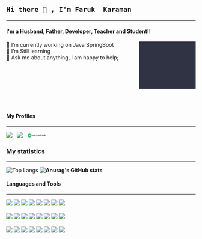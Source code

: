 ## `Hi there 👋 , I'm Faruk  Karaman`
---
#### I'm a Husband, Father, Developer, Teacher and Student!!
<img width="30%" align="right" alt="Github" src="img/giphy.gif" />
🔭 I’m currently working on  Java SpringBoot<br />
🌱 I’m Still learning<br />
💬 Ask me about anything, I am happy to help;<br />
         
<br />
<br />
<br />
<br />
<br />
<br />
<br />
      

#### My Profiles
---

 [<img src="https://www.vectorlogo.zone/logos/linkedin/linkedin-ar21.svg" width="10%"/>](https://www.linkedin.com/in/faruk-karaman) &nbsp; [<img src="https://www.vectorlogo.zone/logos/gmail/gmail-ar21.svg" width="10%"/>](mailto:farukkaramanvektorel@gmail.com)  &nbsp; [<img src="img/hackerrank.webp" width="10%"/>](https://www.hackerrank.com/faruqi78)
 
 ### My statistics
 ---

![Top Langs](https://github-readme-stats.vercel.app/api/top-langs/?username=FarukKaramanVektorel&layout=pie)  **![Anurag's GitHub stats](https://github-readme-stats.vercel.app/api?username=FarukKaramanVektorel)** 
  #### Languages and Tools
  ---

  <code><img width="11%" src="https://www.vectorlogo.zone/logos/java/java-ar21.svg"></code>
  <code><img width="11%" src="https://www.vectorlogo.zone/logos/dotnet/dotnet-ar21.svg"></code>
  <code><img width="11%" src="https://www.vectorlogo.zone/logos/python/python-ar21.svg"></code>
  <code><img width="11%" src="https://www.vectorlogo.zone/logos/javascript/javascript-ar21.svg"></code>
  <code><img width="11%" src="https://www.vectorlogo.zone/logos/w3_css/w3_css-ar21.svg"></code>
  <code><img width="11%" src="https://www.vectorlogo.zone/logos/w3_html5/w3_html5-ar21.svg"></code>
  <code><img width="11%" src="https://www.vectorlogo.zone/logos/reactjs/reactjs-ar21.svg"></code>
  <code><img width="11%" src="https://www.vectorlogo.zone/logos/angular/angular-ar21.svg"></code>  
  <br />
  <code><img width="11%" src="https://www.vectorlogo.zone/logos/eclipse/eclipse-ar21.svg"></code>
  <code><img width="11%" src="https://www.vectorlogo.zone/logos/visualstudio_code/visualstudio_code-ar21.svg"></code>
  <code><img width="11%" src="https://www.vectorlogo.zone/logos/jetbrains/jetbrains-ar21.svg"></code>
  <code><img width="11%" src="https://www.vectorlogo.zone/logos/getpostman/getpostman-ar21.svg"></code> 
  <code><img width="11%" src="https://www.vectorlogo.zone/logos/json/json-ar21.svg"></code> 
  <code><img width="11%" src="https://www.vectorlogo.zone/logos/springio/springio-ar21.svg"></code>
  <code><img width="11%" src="https://www.vectorlogo.zone/logos/wordpress/wordpress-ar21.svg"></code>
  <code><img width="11%" src="https://www.vectorlogo.zone/logos/google_maps/google_maps-ar21.svg"></code>  
  <br/>
  <code><img width="11%" src="https://www.vectorlogo.zone/logos/github/github-ar21.svg"></code>
  <code><img width="11%" src="https://www.vectorlogo.zone/logos/git-scm/git-scm-ar21.svg"></code>
  <code><img width="11%" src="https://www.vectorlogo.zone/logos/gitlab/gitlab-ar21.svg"></code>
  <code><img width="11%" src="https://www.vectorlogo.zone/logos/mysql/mysql-ar21.svg"></code>
  <code><img width="11%" src="https://www.vectorlogo.zone/logos/sqlite/sqlite-ar21.svg"></code>
  <code><img width="11%" src="https://www.vectorlogo.zone/logos/phpmyadmin/phpmyadmin-ar21.svg"></code>
  <code><img width="11%" src="https://www.vectorlogo.zone/logos/postgresql/postgresql-ar21.svg"></code>
  <code><img width="11%" src="https://www.vectorlogo.zone/logos/firebase/firebase-ar21.svg"></code>
  
  
  
  
 

